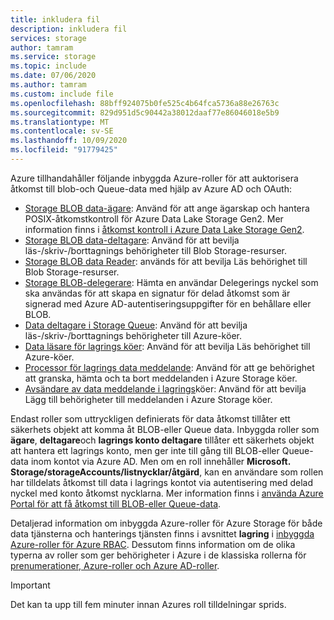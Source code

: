 ```yaml
---
title: inkludera fil
description: inkludera fil
services: storage
author: tamram
ms.service: storage
ms.topic: include
ms.date: 07/06/2020
ms.author: tamram
ms.custom: include file
ms.openlocfilehash: 88bff924075b0fe525c4b64fca5736a88e26763c
ms.sourcegitcommit: 829d951d5c90442a38012daaf77e86046018e5b9
ms.translationtype: MT
ms.contentlocale: sv-SE
ms.lasthandoff: 10/09/2020
ms.locfileid: "91779425"
---
```

Azure tillhandahåller följande inbyggda Azure-roller för att auktorisera åtkomst till blob-och Queue-data med hjälp av Azure AD och OAuth:

- [Storage BLOB data-ägare](../articles/role-based-access-control/built-in-roles.md#storage-blob-data-owner): Använd för att ange ägarskap och hantera POSIX-åtkomstkontroll för Azure Data Lake Storage Gen2. Mer information finns i [åtkomst kontroll i Azure Data Lake Storage Gen2](../articles/storage/blobs/data-lake-storage-access-control.md).
- [Storage BLOB data-deltagare](../articles/role-based-access-control/built-in-roles.md#storage-blob-data-contributor): Använd för att bevilja läs-/skriv-/borttagnings behörigheter till Blob Storage-resurser.
- [Storage BLOB data Reader](../articles/role-based-access-control/built-in-roles.md#storage-blob-data-reader): används för att bevilja Läs behörighet till Blob Storage-resurser.
- [Storage BLOB-delegerare](../articles/role-based-access-control/built-in-roles.md#storage-blob-delegator): Hämta en användar Delegerings nyckel som ska användas för att skapa en signatur för delad åtkomst som är signerad med Azure AD-autentiseringsuppgifter för en behållare eller BLOB.
- [Data deltagare i Storage Queue](../articles/role-based-access-control/built-in-roles.md#storage-queue-data-contributor): Använd för att bevilja läs-/skriv-/borttagnings behörigheter till Azure-köer.
- [Data läsare för lagrings köer](../articles/role-based-access-control/built-in-roles.md#storage-queue-data-reader): Använd för att bevilja Läs behörighet till Azure-köer.
- [Processor för lagrings data meddelande](../articles/role-based-access-control/built-in-roles.md#storage-queue-data-message-processor): Använd för att ge behörighet att granska, hämta och ta bort meddelanden i Azure Storage köer.
- [Avsändare av data meddelande i lagrings](../articles/role-based-access-control/built-in-roles.md#storage-queue-data-message-sender)köer: Använd för att bevilja Lägg till behörigheter till meddelanden i Azure Storage köer.

Endast roller som uttryckligen definierats för data åtkomst tillåter ett säkerhets objekt att komma åt BLOB-eller Queue data. Inbyggda roller som **ägare**, **deltagare**och **lagrings konto deltagare** tillåter ett säkerhets objekt att hantera ett lagrings konto, men ger inte till gång till BLOB-eller Queue-data inom kontot via Azure AD. Men om en roll innehåller **Microsoft. Storage/storageAccounts/listnycklar/åtgärd**, kan en användare som rollen har tilldelats åtkomst till data i lagrings kontot via autentisering med delad nyckel med konto åtkomst nycklarna. Mer information finns i [använda Azure Portal för att få åtkomst till BLOB-eller Queue-data](../articles/storage/blobs/authorize-blob-access-portal.md).

Detaljerad information om inbyggda Azure-roller för Azure Storage för både data tjänsterna och hanterings tjänsten finns i avsnittet **lagring** i [inbyggda Azure-roller för Azure RBAC](../articles/role-based-access-control/built-in-roles.md#storage). Dessutom finns information om de olika typerna av roller som ger behörigheter i Azure i de klassiska rollerna för [prenumerationer, Azure-roller och Azure AD-roller](../articles/role-based-access-control/rbac-and-directory-admin-roles.md).

> [!IMPORTANT]
> Det kan ta upp till fem minuter innan Azures roll tilldelningar sprids.
